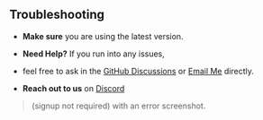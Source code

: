 ## Troubleshooting

- **Make sure** you are using the latest version.


- **Need Help?** If you run into any issues,
- feel free to ask in the [GitHub Discussions][1] or [Email Me][2] directly.

- **Reach out to us** on [Discord][3]  
> (signup not required)  with an error screenshot.

[1]: https://github.com/NiREvil/windows-activation/discussions
[2]: mailto:diana.clk01@gmail.com
[3]: https://discord.gg/yJ8phEmbw9
